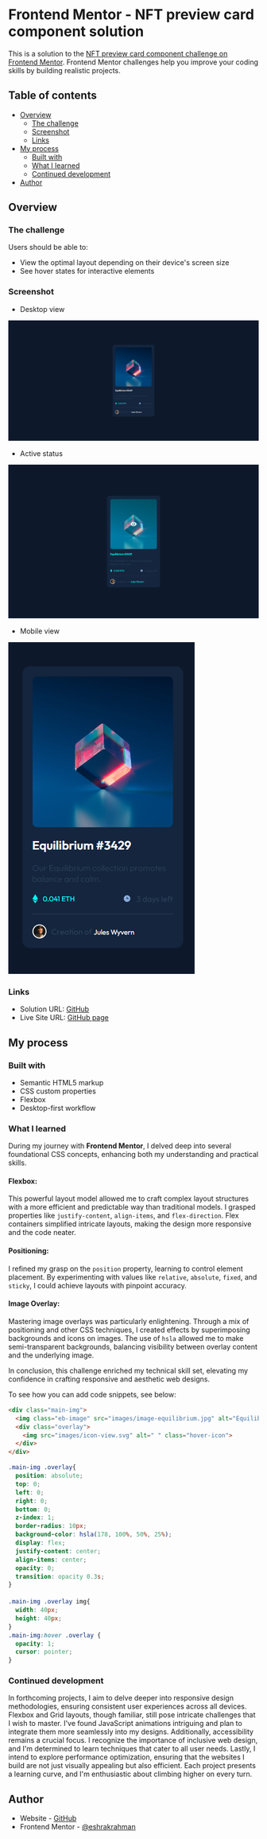 # Frontend Mentor - NFT preview card component solution

This is a solution to the [NFT preview card component challenge on Frontend Mentor](https://www.frontendmentor.io/challenges/nft-preview-card-component-SbdUL_w0U). Frontend Mentor challenges help you improve your coding skills by building realistic projects. 

## Table of contents

- [Overview](#overview)
  - [The challenge](#the-challenge)
  - [Screenshot](#screenshot)
  - [Links](#links)
- [My process](#my-process)
  - [Built with](#built-with)
  - [What I learned](#what-i-learned)
  - [Continued development](#continued-development)
- [Author](#author)

## Overview

### The challenge

Users should be able to:

- View the optimal layout depending on their device's screen size
- See hover states for interactive elements

### Screenshot
- Desktop view

![](./screenshoots/desktopView.png)

- Active status

![](./screenshoots/activeStatus.png)

- Mobile view

![](./screenshoots/mobileView.png)

### Links

- Solution URL: [GitHub](https://github.com/EshrakRahman/NFT-preview-card-component)
- Live Site URL: [GitHub page](https://eshrakrahman.github.io/NFT-preview-card-component/)

## My process

### Built with

- Semantic HTML5 markup
- CSS custom properties
- Flexbox
- Desktop-first workflow


### What I learned

During my journey with **Frontend Mentor**, I delved deep into several foundational CSS concepts, enhancing both my understanding and practical skills.

#### Flexbox:
This powerful layout model allowed me to craft complex layout structures with a more efficient and predictable way than traditional models. I grasped properties like `justify-content`, `align-items`, and `flex-direction`. Flex containers simplified intricate layouts, making the design more responsive and the code neater.

#### Positioning:
I refined my grasp on the `position` property, learning to control element placement. By experimenting with values like `relative`, `absolute`, `fixed`, and `sticky`, I could achieve layouts with pinpoint accuracy.

#### Image Overlay:
Mastering image overlays was particularly enlightening. Through a mix of positioning and other CSS techniques, I created effects by superimposing backgrounds and icons on images. The use of `hsla` allowed me to make semi-transparent backgrounds, balancing visibility between overlay content and the underlying image.

In conclusion, this challenge enriched my technical skill set, elevating my confidence in crafting responsive and aesthetic web designs.


To see how you can add code snippets, see below:

```html
<div class="main-img">
  <img class="eb-image" src="images/image-equilibrium.jpg" alt="Equilibrium product image dark blue color">
  <div class="overlay">
    <img src="images/icon-view.svg" alt=" " class="hover-icon">
  </div>
</div>
```
```css
.main-img .overlay{
  position: absolute;
  top: 0;
  left: 0;
  right: 0;
  bottom: 0;
  z-index: 1;
  border-radius: 10px;
  background-color: hsla(178, 100%, 50%, 25%);
  display: flex;
  justify-content: center;
  align-items: center;
  opacity: 0;
  transition: opacity 0.3s;
}

.main-img .overlay img{
  width: 40px;
  height: 40px;
}
.main-img:hover .overlay {
  opacity: 1;
  cursor: pointer;
}
```


### Continued development

In forthcoming projects, I aim to delve deeper into responsive design methodologies, ensuring consistent user experiences across all devices. Flexbox and Grid layouts, though familiar, still pose intricate challenges that I wish to master. I've found JavaScript animations intriguing and plan to integrate them more seamlessly into my designs. Additionally, accessibility remains a crucial focus. I recognize the importance of inclusive web design, and I'm determined to learn techniques that cater to all user needs. Lastly, I intend to explore performance optimization, ensuring that the websites I build are not just visually appealing but also efficient. Each project presents a learning curve, and I'm enthusiastic about climbing higher on every turn.


## Author

- Website - [GitHub](https://github.com/EshrakRahman)
- Frontend Mentor - [@eshrakrahman](https://www.frontendmentor.io/profile/eshrakrahman)


